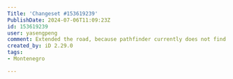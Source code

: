 ```yaml
---
Title: 'Changeset #153619239'
PublishDate: 2024-07-06T11:09:23Z
id: 153619239
user: yasengpeng
comment: Extended the road, because pathfinder currently does not find the route throuth the parking to the stairway
created_by: iD 2.29.0
tags:
- Montenegro

---
```

